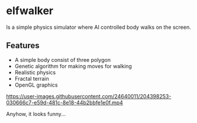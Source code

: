 # elfwalker

Is a simple physics simulator where AI controlled body walks on the screen.

## Features

- A simple body consist of three polygon
- Genetic algorithm for making moves for walking
- Realistic physics
- Fractal terrain
- OpenGL graphics

https://user-images.githubusercontent.com/24640011/204398253-030666c7-e59d-481c-8e18-44b2bbfe1e0f.mp4

Anyhow, it looks funny...
